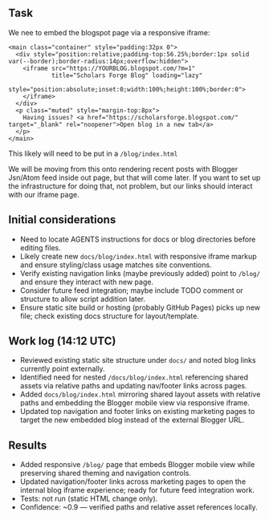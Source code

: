 ## Task
We nee to embed the blogspot page via a responsive iframe:
```
<main class="container" style="padding:32px 0">
  <div style="position:relative;padding-top:56.25%;border:1px solid var(--border);border-radius:14px;overflow:hidden">
    <iframe src="https://YOURBLOG.blogspot.com/?m=1"
            title="Scholars Forge Blog" loading="lazy"
            style="position:absolute;inset:0;width:100%;height:100%;border:0">
    </iframe>
  </div>
  <p class="muted" style="margin-top:8px">
    Having issues? <a href="https://scholarsforge.blogspot.com/" target="_blank" rel="noopener">Open blog in a new tab</a>
  </p>
</main>
```

This likely will need to be put in a `/blog/index.html`

We will be moving from this onto rendering recent posts with Blogger Jsn/Atom feed inside out page, but that will come later. If you want to set up the infrastructure for doing that, not problem, but our links should interact with our iframe page.

## Initial considerations
* Need to locate AGENTS instructions for docs or blog directories before editing files.
* Likely create new `docs/blog/index.html` with responsive iframe markup and ensure styling/class usage matches site conventions.
* Verify existing navigation links (maybe previously added) point to `/blog/` and ensure they interact with new page.
* Consider future feed integration; maybe include TODO comment or structure to allow script addition later.
* Ensure static site build or hosting (probably GitHub Pages) picks up new file; check existing docs structure for layout/template.

## Work log (14:12 UTC)
* Reviewed existing static site structure under `docs/` and noted blog links currently point externally.
* Identified need for nested `/docs/blog/index.html` referencing shared assets via relative paths and updating nav/footer links across pages.
* Added `docs/blog/index.html` mirroring shared layout assets with relative paths and embedding the Blogger mobile view via responsive iframe.
* Updated top navigation and footer links on existing marketing pages to target the new embedded blog instead of the external Blogger URL.

## Results
* Added responsive `/blog/` page that embeds Blogger mobile view while preserving shared theming and navigation controls.
* Updated navigation/footer links across marketing pages to open the internal blog iframe experience; ready for future feed integration work.
* Tests: not run (static HTML change only).
* Confidence: ~0.9 — verified paths and relative asset references locally.
